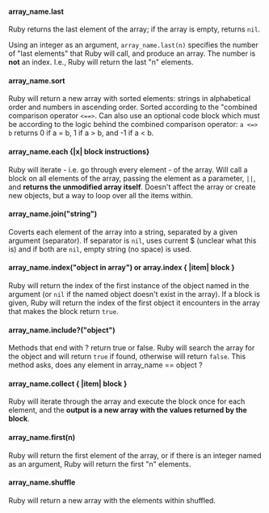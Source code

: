 #### array_name.last
Ruby returns the last element of the array; if the array is empty, returns `nil`.

Using an integer as an argument, `array_name.last(n)` specifies the number of
"last elements" that Ruby will call, and produce an array. The number is **not**
an index. I.e., Ruby will return the last "n" elements.

#### array_name.sort
Ruby will return a new array with sorted elements: strings in alphabetical order
and numbers in ascending order. Sorted according to the "combined comparison
operator `<==>`. Can also use an optional code block which must be according to
the logic behind the combined comparison operator: `a <=> b` returns 0 if a = b,
1 if a > b, and -1 if a < b.

#### array_name.each {|x| block instructions}
Ruby will iterate - i.e. go through every element - of the array. Will call a block
on all elements of the array, passing the element as a parameter, `||`, and **returns
the unmodified array itself**. Doesn't affect the array or create new objects, but a way to loop over
all the items within.

#### array_name.join("string")
Coverts each element of the array into a string, separated by a given
argument (separator). If separator is `nil`, uses current $ (unclear what this is)
and if both are `nil`, empty string (no space) is used.

#### array_name.index("object in array") or array.index { |item| block }
Ruby will return the index of the first instance of the object named in the argument
(or `nil` if the named object doesn't exist in the array).  If a block is given,
Ruby will return the index of the first object it encounters in the array that
makes the block return `true`.

#### array_name.include?("object")
Methods that end with ? return true or false. Ruby will search the array for the
object and will return `true` if found, otherwise will return `false`. This method
asks, does any element in array_name == object ?

#### array_name.collect { |item| block }
Ruby will iterate through the array and execute the block once for each element,
and the **output is a new array with the values returned by the block**.

#### array_name.first(n)
Ruby will return the first element of the array, or if there is an integer named
as an argument, Ruby will return the first "n" elements.

#### array_name.shuffle
Ruby will return a new array with the elements within shuffled. 
